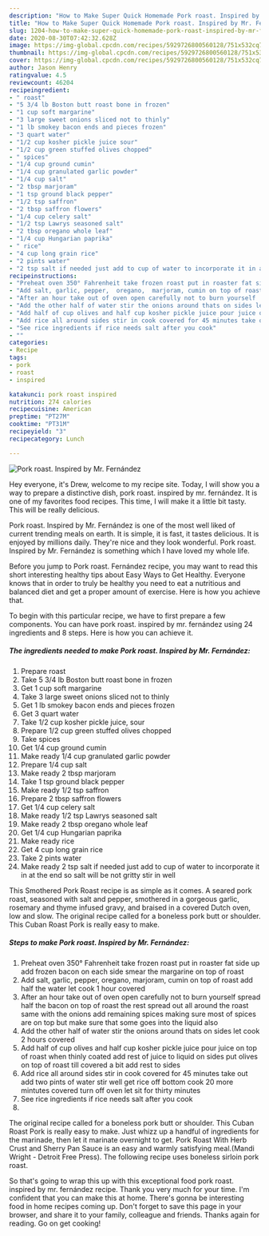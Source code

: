 ```yaml
---
description: "How to Make Super Quick Homemade Pork roast. Inspired by Mr. Fernández"
title: "How to Make Super Quick Homemade Pork roast. Inspired by Mr. Fernández"
slug: 1204-how-to-make-super-quick-homemade-pork-roast-inspired-by-mr-fernandez
date: 2020-08-30T07:42:32.628Z
image: https://img-global.cpcdn.com/recipes/5929726800560128/751x532cq70/pork-roast-inspired-by-mr-fernandez-recipe-main-photo.jpg
thumbnail: https://img-global.cpcdn.com/recipes/5929726800560128/751x532cq70/pork-roast-inspired-by-mr-fernandez-recipe-main-photo.jpg
cover: https://img-global.cpcdn.com/recipes/5929726800560128/751x532cq70/pork-roast-inspired-by-mr-fernandez-recipe-main-photo.jpg
author: Jason Henry
ratingvalue: 4.5
reviewcount: 46204
recipeingredient:
- " roast"
- "5 3/4 lb Boston butt roast bone in frozen"
- "1 cup soft margarine"
- "3 large sweet onions sliced not to thinly"
- "1 lb smokey bacon ends and pieces frozen"
- "3 quart water"
- "1/2 cup kosher pickle juice sour"
- "1/2 cup green stuffed olives chopped"
- " spices"
- "1/4 cup ground cumin"
- "1/4 cup granulated garlic powder"
- "1/4 cup salt"
- "2 tbsp marjoram"
- "1 tsp ground black pepper"
- "1/2 tsp saffron"
- "2 tbsp saffron flowers"
- "1/4 cup celery salt"
- "1/2 tsp Lawrys seasoned salt"
- "2 tbsp oregano whole leaf"
- "1/4 cup Hungarian paprika"
- " rice"
- "4 cup long grain rice"
- "2 pints water"
- "2 tsp salt if needed just add to cup of water to incorporate it in at the end so salt will be not gritty stir in well"
recipeinstructions:
- "Preheat oven 350° Fahrenheit take frozen roast put in roaster fat side up add frozen bacon on each side smear the margarine on top of roast"
- "Add salt, garlic, pepper,  oregano,  marjoram, cumin on top of roast add half the water let cook 1 hour covered"
- "After an hour take out of oven open carefully not to burn yourself  spread half the bacon on top of roast the rest spread out all around the roast same with the onions add remaining spices making sure most of spices are on top but make sure that some goes into the liquid also"
- "Add the other half of water stir the onions around thats on sides let cook 2 hours covered"
- "Add half of cup olives and half cup kosher pickle juice pour juice on top of roast when thinly coated add rest of juice to liquid on sides put olives on top of roast till covered a bit add rest to sides"
- "Add rice all around sides stir in cook covered for 45 minutes take out add two pints of water stir well get rice off bottom cook 20 more mintutes covered turn off oven let sit for thirty minutes"
- "See rice ingredients if rice needs salt after you cook"
- ""
categories:
- Recipe
tags:
- pork
- roast
- inspired

katakunci: pork roast inspired 
nutrition: 274 calories
recipecuisine: American
preptime: "PT27M"
cooktime: "PT31M"
recipeyield: "3"
recipecategory: Lunch

---
```



![Pork roast. Inspired by Mr. Fernández](https://img-global.cpcdn.com/recipes/5929726800560128/751x532cq70/pork-roast-inspired-by-mr-fernandez-recipe-main-photo.jpg)

Hey everyone, it's Drew, welcome to my recipe site. Today, I will show you a way to prepare a distinctive dish, pork roast. inspired by mr. fernández. It is one of my favorites food recipes. This time, I will make it a little bit tasty. This will be really delicious.

Pork roast. Inspired by Mr. Fernández is one of the most well liked of current trending meals on earth. It is simple, it is fast, it tastes delicious. It is enjoyed by millions daily. They're nice and they look wonderful. Pork roast. Inspired by Mr. Fernández is something which I have loved my whole life.

Before you jump to Pork roast. Fernández recipe, you may want to read this short interesting healthy tips about Easy Ways to Get Healthy. Everyone knows that in order to truly be healthy you need to eat a nutritious and balanced diet and get a proper amount of exercise. Here is how you achieve that.


To begin with this particular recipe, we have to first prepare a few components. You can have pork roast. inspired by mr. fernández using 24 ingredients and 8 steps. Here is how you can achieve it.

<!--inarticleads1-->

##### The ingredients needed to make Pork roast. Inspired by Mr. Fernández:

1. Prepare  roast
1. Take 5 3/4 lb Boston butt roast bone in frozen
1. Get 1 cup soft margarine
1. Take 3 large sweet onions sliced not to thinly
1. Get 1 lb smokey bacon ends and pieces frozen
1. Get 3 quart water
1. Take 1/2 cup kosher pickle juice, sour
1. Prepare 1/2 cup green stuffed olives chopped
1. Take  spices
1. Get 1/4 cup ground cumin
1. Make ready 1/4 cup granulated garlic powder
1. Prepare 1/4 cup salt
1. Make ready 2 tbsp marjoram
1. Take 1 tsp ground black pepper
1. Make ready 1/2 tsp saffron
1. Prepare 2 tbsp saffron flowers
1. Get 1/4 cup celery salt
1. Make ready 1/2 tsp Lawrys seasoned salt
1. Make ready 2 tbsp oregano whole leaf
1. Get 1/4 cup Hungarian paprika
1. Make ready  rice
1. Get 4 cup long grain rice
1. Take 2 pints water
1. Make ready 2 tsp salt if needed just add to cup of water to incorporate it in at the end so salt will be not gritty stir in well


This Smothered Pork Roast recipe is as simple as it comes. A seared pork roast, seasoned with salt and pepper, smothered in a gorgeous garlic, rosemary and thyme infused gravy, and braised in a covered Dutch oven, low and slow. The original recipe called for a boneless pork butt or shoulder. This Cuban Roast Pork is really easy to make. 

<!--inarticleads2-->

##### Steps to make Pork roast. Inspired by Mr. Fernández:

1. Preheat oven 350° Fahrenheit take frozen roast put in roaster fat side up add frozen bacon on each side smear the margarine on top of roast
1. Add salt, garlic, pepper,  oregano,  marjoram, cumin on top of roast add half the water let cook 1 hour covered
1. After an hour take out of oven open carefully not to burn yourself  spread half the bacon on top of roast the rest spread out all around the roast same with the onions add remaining spices making sure most of spices are on top but make sure that some goes into the liquid also
1. Add the other half of water stir the onions around thats on sides let cook 2 hours covered
1. Add half of cup olives and half cup kosher pickle juice pour juice on top of roast when thinly coated add rest of juice to liquid on sides put olives on top of roast till covered a bit add rest to sides
1. Add rice all around sides stir in cook covered for 45 minutes take out add two pints of water stir well get rice off bottom cook 20 more mintutes covered turn off oven let sit for thirty minutes
1. See rice ingredients if rice needs salt after you cook
1. 


The original recipe called for a boneless pork butt or shoulder. This Cuban Roast Pork is really easy to make. Just whizz up a handful of ingredients for the marinade, then let it marinate overnight to get. Pork Roast With Herb Crust and Sherry Pan Sauce is an easy and warmly satisfying meal.(Mandi Wright - Detroit Free Press). The following recipe uses boneless sirloin pork roast. 

So that's going to wrap this up with this exceptional food pork roast. inspired by mr. fernández recipe. Thank you very much for your time. I'm confident that you can make this at home. There's gonna be interesting food in home recipes coming up. Don't forget to save this page in your browser, and share it to your family, colleague and friends. Thanks again for reading. Go on get cooking!

